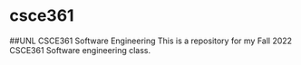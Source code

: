 # csce361
##UNL CSCE361 Software Engineering
This is a repository for my Fall 2022 CSCE361 Software engineering class.
